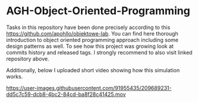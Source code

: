 # AGH-Object-Oriented-Programming

Tasks in this repository have been done precisely according to this https://github.com/apohllo/obiektowe-lab. You can find here thorough
introduction to object oriented programming approach including some design patterns as well. To see how this project was growing look at commits history
and released tags. I strongly recommend to also visit linked repository above.

Additionally, below I uploaded short video showing how this simulation works.

https://user-images.githubusercontent.com/91955435/209689231-dd5c7c59-dcb8-4bc2-84cd-ba8f28c41425.mov

